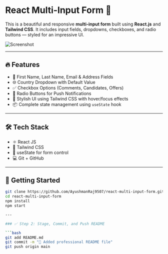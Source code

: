 # React Multi-Input Form 🚀

This is a beautiful and responsive **multi-input form** built using **React.js** and **Tailwind CSS**. It includes input fields, dropdowns, checkboxes, and radio buttons — styled for an impressive UI.

![Screenshot](./screenshot.png) <!-- Optional: Add screenshot later -->

---

## 🔥 Features

- 🧾 First Name, Last Name, Email & Address Fields
- 🌐 Country Dropdown with Default Value
- ✅ Checkbox Options (Comments, Candidates, Offers)
- 📲 Radio Buttons for Push Notifications
- 💅 Stylish UI using Tailwind CSS with hover/focus effects
- 📦 Complete state management using `useState` hook

---

## 🛠️ Tech Stack

- ⚛️ React JS
- 🎨 Tailwind CSS
- 🧠 useState for form control
- 💻 Git + GitHub

---

## 🚀 Getting Started

```bash
git clone https://github.com/AyushmanRaj9507/react-multi-input-form.git
cd react-multi-input-form
npm install
npm start

---

### ✅ Step 2: Stage, Commit, and Push README

```bash
git add README.md
git commit -m "📝 Added professional README file"
git push origin main
